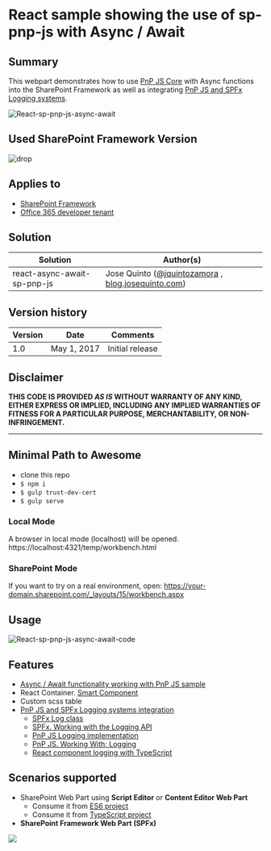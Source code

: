 # React sample showing the use of sp-pnp-js with Async / Await

## Summary
This webpart demonstrates how to use [PnP JS Core](https://github.com/SharePoint/PnP-JS-Core) with Async functions into the SharePoint Framework as well as integrating [PnP JS and SPFx Logging systems](https://blog.josequinto.com/2017/04/30/how-to-integrate-pnp-js-core-and-sharepoint-framework-logging-systems/).

![React-sp-pnp-js-async-await](./assets/react-async-await-sp-pnp-js.png)


## Used SharePoint Framework Version 
![drop](https://img.shields.io/badge/drop-GA-green.svg)


## Applies to
* [SharePoint Framework](http://dev.office.com/sharepoint/docs/spfx/sharepoint-framework-overview)
* [Office 365 developer tenant](http://dev.office.com/sharepoint/docs/spfx/set-up-your-developer-tenant)

## Solution

Solution|Author(s)
--------|---------
react-async-await-sp-pnp-js | Jose Quinto ([@jquintozamora](https://twitter.com/jquintozamora) , [blog.josequinto.com](https://blog.josequinto.com))

## Version history

Version|Date|Comments
-------|----|--------
1.0|May 1, 2017|Initial release

## Disclaimer
**THIS CODE IS PROVIDED *AS IS* WITHOUT WARRANTY OF ANY KIND, EITHER EXPRESS OR IMPLIED, INCLUDING ANY IMPLIED WARRANTIES OF FITNESS FOR A PARTICULAR PURPOSE, MERCHANTABILITY, OR NON-INFRINGEMENT.**

---

## Minimal Path to Awesome
- clone this repo
- `$ npm i`
- `$ gulp trust-dev-cert`
- `$ gulp serve `

### Local Mode
A browser in local mode (localhost) will be opened.
https://localhost:4321/temp/workbench.html

### SharePoint Mode
If you want to try on a real environment, open:
https://your-domain.sharepoint.com/_layouts/15/workbench.aspx

## Usage
![React-sp-pnp-js-async-await-code](./assets/react-async-await-sp-pnp-js-2.png)


## Features
- [Async / Await functionality working with PnP JS sample](https://github.com/jquintozamora/spfx-react-async-await-sp-pnp-js/blob/master/src/webparts/asyncAwaitPnPJs/components/AsyncAwaitPnPJs.tsx#L93)
- React Container. [Smart Component](https://github.com/jquintozamora/spfx-react-async-await-sp-pnp-js/blob/master/src/webparts/asyncAwaitPnPJs/components/IAsyncAwaitPnPJsState.ts)
- Custom scss table
- [PnP JS and SPFx Logging systems integration](./assets/pnp-js-logging-spfx.png)
  - [SPFx Log class](https://dev.office.com/sharepoint/reference/spfx/sp-core-library/log)
  - [SPFx. Working with the Logging API](https://github.com/SharePoint/sp-dev-docs/wiki/Working-with-the-Logging-API)
  - [PnP JS Logging implementation](https://github.com/SharePoint/PnP-JS-Core/blob/master/src/utils/logging.ts)
  - [PnP JS. Working With: Logging](https://github.com/SharePoint/PnP-JS-Core/wiki/Working-With:-Logging)
  - [React component logging with TypeScript](https://github.com/pepaar/typescript-webpack-react-redux-boilerplate/blob/master/App/Components/BaseComponent.tsx)

## Scenarios supported
- SharePoint Web Part using **Script Editor** or **Content Editor Web Part**
  - Consume it from [ES6 project](https://github.com/jquintozamora/react-taxonomypicker-consume-es6)
  - Consume it from [TypeScript project](https://github.com/jquintozamora/react-taxonomypicker-consume-typescript)
- **SharePoint Framework Web Part (SPFx)**


<img src="https://telemetry.sharepointpnp.com/sp-dev-fx-webparts/samples/react-taxonomypicker" />
